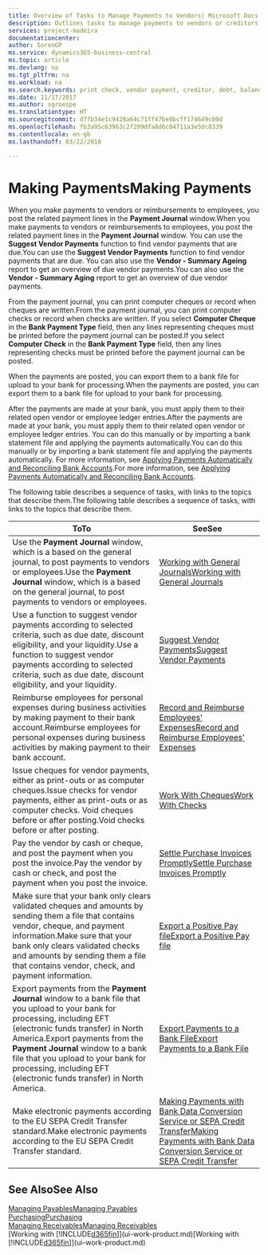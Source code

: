 ```yaml
---
title: Overview of Tasks to Manage Payments to Vendors| Microsoft Docs
description: Outlines tasks to manage payments to vendors or creditors, including posting payment lines and getting an overview of the balance due.
services: project-madeira
documentationcenter: 
author: SorenGP
ms.service: dynamics365-business-central
ms.topic: article
ms.devlang: na
ms.tgt_pltfrm: na
ms.workload: na
ms.search.keywords: print check, vendor payment, creditor, debt, balance due, AP
ms.date: 11/17/2017
ms.author: sgroespe
ms.translationtype: HT
ms.sourcegitcommit: d7fb34e1c9428a64c71ff47be8bcff174649c00d
ms.openlocfilehash: fb3a95c63963c2f209dfa8d6c04711a3e5dc8339
ms.contentlocale: en-gb
ms.lasthandoff: 03/22/2018

---
```

# <a name="making-payments"></a><span data-ttu-id="0f7ef-103">Making Payments</span><span class="sxs-lookup"><span data-stu-id="0f7ef-103">Making Payments</span></span>
<span data-ttu-id="0f7ef-104">When you make payments to vendors or reimbursements to employees, you post the related payment lines in the **Payment Journal** window.</span><span class="sxs-lookup"><span data-stu-id="0f7ef-104">When you make payments to vendors or reimbursements to employees, you post the related payment lines in the **Payment Journal** window.</span></span> <span data-ttu-id="0f7ef-105">You can use the **Suggest Vendor Payments** function to find vendor payments that are due.</span><span class="sxs-lookup"><span data-stu-id="0f7ef-105">You can use the **Suggest Vendor Payments** function to find vendor payments that are due.</span></span> <span data-ttu-id="0f7ef-106">You can also use the **Vendor - Summary Ageing** report to get an overview of due vendor payments.</span><span class="sxs-lookup"><span data-stu-id="0f7ef-106">You can also use the **Vendor - Summary Aging** report to get an overview of due vendor payments.</span></span>

<span data-ttu-id="0f7ef-107">From the payment journal, you can print computer cheques or record when cheques are written.</span><span class="sxs-lookup"><span data-stu-id="0f7ef-107">From the payment journal, you can print computer checks or record when checks are written.</span></span> <span data-ttu-id="0f7ef-108">If you select **Computer Cheque** in the **Bank Payment Type** field, then any lines representing cheques must be printed before the payment journal can be posted.</span><span class="sxs-lookup"><span data-stu-id="0f7ef-108">If you select **Computer Check** in the **Bank Payment Type** field, then any lines representing checks must be printed before the payment journal can be posted.</span></span>

<span data-ttu-id="0f7ef-109">When the payments are posted, you can export them to a bank file for upload to your bank for processing.</span><span class="sxs-lookup"><span data-stu-id="0f7ef-109">When the payments are posted, you can export them to a bank file for upload to your bank for processing.</span></span>

<span data-ttu-id="0f7ef-110">After the payments are made at your bank, you must apply them to their related open vendor or employee ledger entries.</span><span class="sxs-lookup"><span data-stu-id="0f7ef-110">After the payments are made at your bank, you must apply them to their related open vendor or employee ledger entries.</span></span> <span data-ttu-id="0f7ef-111">You can do this manually or by importing a bank statement file and applying the payments automatically.</span><span class="sxs-lookup"><span data-stu-id="0f7ef-111">You can do this manually or by importing a bank statement file and applying the payments automatically.</span></span> <span data-ttu-id="0f7ef-112">For more information, see [Applying Payments Automatically and Reconciling Bank Accounts](receivables-apply-payments-auto-reconcile-bank-accounts.md).</span><span class="sxs-lookup"><span data-stu-id="0f7ef-112">For more information, see [Applying Payments Automatically and Reconciling Bank Accounts](receivables-apply-payments-auto-reconcile-bank-accounts.md).</span></span>

<span data-ttu-id="0f7ef-113">The following table describes a sequence of tasks, with links to the topics that describe them.</span><span class="sxs-lookup"><span data-stu-id="0f7ef-113">The following table describes a sequence of tasks, with links to the topics that describe them.</span></span>

| <span data-ttu-id="0f7ef-114">To</span><span class="sxs-lookup"><span data-stu-id="0f7ef-114">To</span></span> | <span data-ttu-id="0f7ef-115">See</span><span class="sxs-lookup"><span data-stu-id="0f7ef-115">See</span></span> |
| --- | --- |
|<span data-ttu-id="0f7ef-116">Use the **Payment Journal** window, which is a based on the general journal, to post payments to vendors or employees.</span><span class="sxs-lookup"><span data-stu-id="0f7ef-116">Use the **Payment Journal** window, which is a based on the general journal, to post payments to vendors or employees.</span></span>|[<span data-ttu-id="0f7ef-117">Working with General Journals</span><span class="sxs-lookup"><span data-stu-id="0f7ef-117">Working with General Journals</span></span>](ui-work-general-journals.md)|
| <span data-ttu-id="0f7ef-118">Use a function to suggest vendor payments according to selected criteria, such as due date, discount eligibility, and your liquidity.</span><span class="sxs-lookup"><span data-stu-id="0f7ef-118">Use a function to suggest vendor payments according to selected criteria, such as due date, discount eligibility, and your liquidity.</span></span> |[<span data-ttu-id="0f7ef-119">Suggest Vendor Payments</span><span class="sxs-lookup"><span data-stu-id="0f7ef-119">Suggest Vendor Payments</span></span>](payables-how-suggest-vendor-payments.md) |
|<span data-ttu-id="0f7ef-120">Reimburse employees for personal expenses during business activities by making payment to their bank account.</span><span class="sxs-lookup"><span data-stu-id="0f7ef-120">Reimburse employees for personal expenses during business activities by making payment to their bank account.</span></span>|[<span data-ttu-id="0f7ef-121">Record and Reimburse Employees' Expenses</span><span class="sxs-lookup"><span data-stu-id="0f7ef-121">Record and Reimburse Employees' Expenses</span></span>](finance-how-record-reimburse-employee-expenses.md)|
| <span data-ttu-id="0f7ef-122">Issue cheques for vendor payments, either as print-outs or as computer cheques.</span><span class="sxs-lookup"><span data-stu-id="0f7ef-122">Issue checks for vendor payments, either as print-outs or as computer checks.</span></span> <span data-ttu-id="0f7ef-123">Void cheques before or after posting.</span><span class="sxs-lookup"><span data-stu-id="0f7ef-123">Void checks before or after posting.</span></span> |[<span data-ttu-id="0f7ef-124">Work With Cheques</span><span class="sxs-lookup"><span data-stu-id="0f7ef-124">Work With Checks</span></span>](payables-how-work-checks.md) |
| <span data-ttu-id="0f7ef-125">Pay the vendor by cash or cheque, and post the payment when you post the invoice.</span><span class="sxs-lookup"><span data-stu-id="0f7ef-125">Pay the vendor by cash or check, and post the payment when you post the invoice.</span></span> |[<span data-ttu-id="0f7ef-126">Settle Purchase Invoices Promptly</span><span class="sxs-lookup"><span data-stu-id="0f7ef-126">Settle Purchase Invoices Promptly</span></span>](finance-how-to-settle-purchase-invoices-promptly.md) |
| <span data-ttu-id="0f7ef-127">Make sure that your bank only clears validated cheques and amounts by sending them a file that contains vendor, cheque, and payment information.</span><span class="sxs-lookup"><span data-stu-id="0f7ef-127">Make sure that your bank only clears validated checks and amounts by sending them a file that contains vendor, check, and payment information.</span></span> |[<span data-ttu-id="0f7ef-128">Export a Positive Pay file</span><span class="sxs-lookup"><span data-stu-id="0f7ef-128">Export a Positive Pay file</span></span>](finance-how-positive-pay.md) |
|<span data-ttu-id="0f7ef-129">Export payments from the **Payment Journal** window to a bank file that you upload to your bank for processing, including EFT (electronic funds transfer) in North America.</span><span class="sxs-lookup"><span data-stu-id="0f7ef-129">Export payments from the **Payment Journal** window to a bank file that you upload to your bank for processing, including EFT (electronic funds transfer) in North America.</span></span> |[<span data-ttu-id="0f7ef-130">Export Payments to a Bank File</span><span class="sxs-lookup"><span data-stu-id="0f7ef-130">Export Payments to a Bank File</span></span>](payables-how-export-payments-bank-file.md)|
|<span data-ttu-id="0f7ef-131">Make electronic payments according to the EU SEPA Credit Transfer standard.</span><span class="sxs-lookup"><span data-stu-id="0f7ef-131">Make electronic payments according to the EU SEPA Credit Transfer standard.</span></span>|[<span data-ttu-id="0f7ef-132">Making Payments with Bank Data Conversion Service or SEPA Credit Transfer</span><span class="sxs-lookup"><span data-stu-id="0f7ef-132">Making Payments with Bank Data Conversion Service or SEPA Credit Transfer</span></span>](finance-make-payments-with-bank-data-conversion-service-or-sepa-credit-transfer.md)|    

## <a name="see-also"></a><span data-ttu-id="0f7ef-133">See Also</span><span class="sxs-lookup"><span data-stu-id="0f7ef-133">See Also</span></span>
[<span data-ttu-id="0f7ef-134">Managing Payables</span><span class="sxs-lookup"><span data-stu-id="0f7ef-134">Managing Payables</span></span>](payables-manage-payables.md)  
[<span data-ttu-id="0f7ef-135">Purchasing</span><span class="sxs-lookup"><span data-stu-id="0f7ef-135">Purchasing</span></span>](purchasing-manage-purchasing.md)  
[<span data-ttu-id="0f7ef-136">Managing Receivables</span><span class="sxs-lookup"><span data-stu-id="0f7ef-136">Managing Receivables</span></span>](receivables-manage-receivables.md)  
<span data-ttu-id="0f7ef-137">[Working with [!INCLUDE[d365fin](includes/d365fin_md.md)]](ui-work-product.md)</span><span class="sxs-lookup"><span data-stu-id="0f7ef-137">[Working with [!INCLUDE[d365fin](includes/d365fin_md.md)]](ui-work-product.md)</span></span>  

